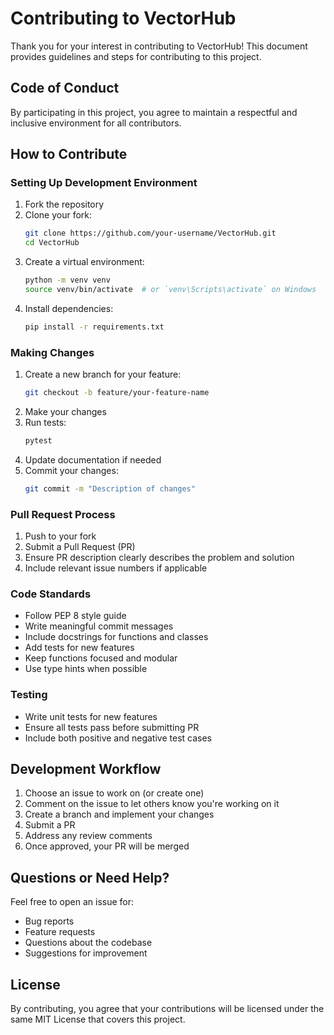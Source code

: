# Contributing to VectorHub

Thank you for your interest in contributing to VectorHub! This document provides guidelines and steps for contributing to this project.

## Code of Conduct

By participating in this project, you agree to maintain a respectful and inclusive environment for all contributors.

## How to Contribute

### Setting Up Development Environment

1. Fork the repository
2. Clone your fork:
   ```bash
   git clone https://github.com/your-username/VectorHub.git
   cd VectorHub
   ```
3. Create a virtual environment:
   ```bash
   python -m venv venv
   source venv/bin/activate  # or `venv\Scripts\activate` on Windows
   ```
4. Install dependencies:
   ```bash
   pip install -r requirements.txt
   ```

### Making Changes

1. Create a new branch for your feature:
   ```bash
   git checkout -b feature/your-feature-name
   ```
2. Make your changes
3. Run tests:
   ```bash
   pytest
   ```
4. Update documentation if needed
5. Commit your changes:
   ```bash
   git commit -m "Description of changes"
   ```

### Pull Request Process

1. Push to your fork
2. Submit a Pull Request (PR)
3. Ensure PR description clearly describes the problem and solution
4. Include relevant issue numbers if applicable

### Code Standards

- Follow PEP 8 style guide
- Write meaningful commit messages
- Include docstrings for functions and classes
- Add tests for new features
- Keep functions focused and modular
- Use type hints when possible

### Testing

- Write unit tests for new features
- Ensure all tests pass before submitting PR
- Include both positive and negative test cases

## Development Workflow

1. Choose an issue to work on (or create one)
2. Comment on the issue to let others know you're working on it
3. Create a branch and implement your changes
4. Submit a PR
5. Address any review comments
6. Once approved, your PR will be merged

## Questions or Need Help?

Feel free to open an issue for:
- Bug reports
- Feature requests
- Questions about the codebase
- Suggestions for improvement

## License
By contributing, you agree that your contributions will be licensed under the same MIT License that covers this project.

